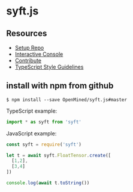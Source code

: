 # syft.js

## Resources
  - [Setup Repo](./readmes/setup.md)
  - [Interactive Console](./readmes/interactive-console.md)
  - [Contribute](./readmes/contribute.md)
  - [TypeScript Style Guidelines](./readmes/style-guidelines.md)

## install with npm from github
```
$ npm install --save OpenMined/syft.js#master
```

TypeScript example:
```javascript
import * as syft from 'syft'
```

JavaScript example:
```javascript
const syft = require('syft')

let t = await syft.FloatTensor.create([
  [1,2],
  [3,4]
])

console.log(await t.toString())
```
